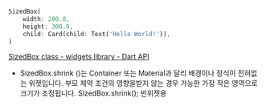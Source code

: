 ```dart
SizedBox(
	width: 200.0,
	height: 300.0,
	child: Card(child: Text('Hello World!')),
)
```

[SizedBox class - widgets library - Dart API](https://api.flutter.dev/flutter/widgets/SizedBox-class.html)

- SizedBox.shrink ()는 Container 또는 Material과 달리 배경이나 장식이 전혀없는 위젯입니다. 부모 제약 조건의 영향을받지 않는 경우 가능한 가장 작은 영역으로 크기가 조정됩니다.
SizedBox.shrink(); 빈위젯용